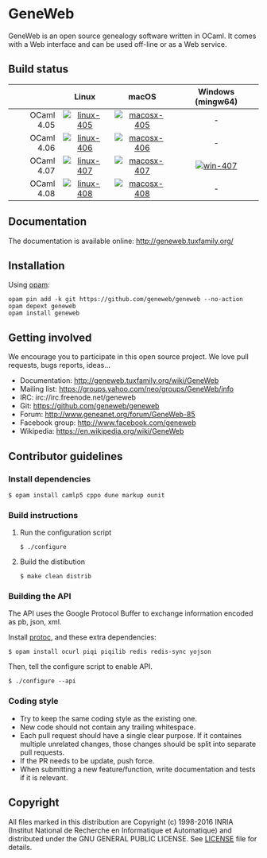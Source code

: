 # GeneWeb

GeneWeb is an open source genealogy software written in OCaml. It comes
with a Web interface and can be used off-line or as a Web service.

## Build status

|            | Linux                       | macOS                        | Windows (mingw64)
| ---:       | :---:                       | :---:                        | :---:
| OCaml 4.05 | [![linux-405]][travis-link] | [![macosx-405]][travis-link] | -
| OCaml 4.06 | [![linux-406]][travis-link] | [![macosx-406]][travis-link] | -
| OCaml 4.07 | [![linux-407]][travis-link] | [![macosx-407]][travis-link] | [![win-407]][appveyor-link]
| OCaml 4.08 | [![linux-408]][travis-link] | [![macosx-408]][travis-link] | -

[linux-405]:https://travis-matrix-badges.herokuapp.com/repos/geneweb/geneweb/branches/master/1
[linux-406]:https://travis-matrix-badges.herokuapp.com/repos/geneweb/geneweb/branches/master/2
[linux-407]:https://travis-matrix-badges.herokuapp.com/repos/geneweb/geneweb/branches/master/3
[linux-408]:https://travis-matrix-badges.herokuapp.com/repos/geneweb/geneweb/branches/master/4
[macosx-405]:https://travis-matrix-badges.herokuapp.com/repos/geneweb/geneweb/branches/master/5
[macosx-406]:https://travis-matrix-badges.herokuapp.com/repos/geneweb/geneweb/branches/master/6
[macosx-407]:https://travis-matrix-badges.herokuapp.com/repos/geneweb/geneweb/branches/master/7
[macosx-408]:https://travis-matrix-badges.herokuapp.com/repos/geneweb/geneweb/branches/master/8
[win-407]:https://ci.appveyor.com/api/projects/status/5a5yk7jvxk332pxu/branch/master?svg=true
[travis-link]:https://travis-ci.org/geneweb/geneweb
[appveyor-link]:https://ci.appveyor.com/project/geneweb/geneweb

## Documentation

The documentation is available online: http://geneweb.tuxfamily.org/

## Installation

Using [opam](https://opam.ocaml.org/):

```
opam pin add -k git https://github.com/geneweb/geneweb --no-action
opam depext geneweb
opam install geneweb
```

## Getting involved

We encourage you to participate in this open source project. We love
pull requests, bugs reports, ideas...

* Documentation: http://geneweb.tuxfamily.org/wiki/GeneWeb
* Mailing list: https://groups.yahoo.com/neo/groups/GeneWeb/info
* IRC: irc://irc.freenode.net/geneweb
* Git: https://github.com/geneweb/geneweb
* Forum: http://www.geneanet.org/forum/GeneWeb-85
* Facebook group: http://www.facebook.com/geneweb
* Wikipedia: https://en.wikipedia.org/wiki/GeneWeb

## Contributor guidelines

### Install dependencies

```
$ opam install camlp5 cppo dune markup ounit
```

### Build instructions

1. Run the configuration script
   ```
   $ ./configure
   ```
2. Build the distibution
   ```
   $ make clean distrib
   ```

### Building the API

The API uses the Google Protocol Buffer to exchange information
encoded as pb, json, xml.

Install [protoc](https://github.com/protocolbuffers/protobuf#protocol-compiler-installation),
and these extra dependencies:

```
$ opam install ocurl piqi piqilib redis redis-sync yojson
```

Then, tell the configure script to enable API.

```
$ ./configure --api
```

### Coding style

* Try to keep the same coding style as the existing one.
* New code should not contain any trailing whitespace.
* Each pull request should have a single clear purpose. If it containes
  multiple unrelated changes, those changes should be split into
  separate pull requests.
* If the PR needs to be update, push force.
* When submitting a new feature/function, write documentation and tests if it is relevant.

## Copyright

All files marked in this distribution are Copyright (c) 1998-2016 INRIA
(Institut National de Recherche en Informatique et Automatique) and
distributed under the GNU GENERAL PUBLIC LICENSE. See [LICENSE](LICENSE) file
for details.
